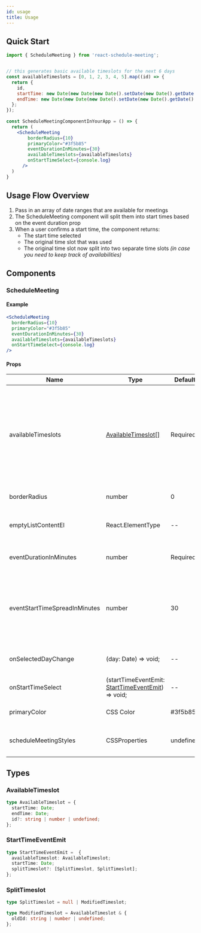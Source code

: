 ```yaml
---
id: usage
title: Usage
---
```


## Quick Start


```jsx
import { ScheduleMeeting } from 'react-schedule-meeting';


// this generates basic available timeslots for the next 6 days
const availableTimeslots = [0, 1, 2, 3, 4, 5].map((id) => {
  return {
    id,
    startTime: new Date(new Date(new Date().setDate(new Date().getDate() + id)).setHours(9, 0, 0, 0)),
    endTime: new Date(new Date(new Date().setDate(new Date().getDate() + id)).setHours(17, 0, 0, 0)),
  };
});
 
const ScheduleMeetingComponentInYourApp = () => {
  return (
    <ScheduleMeeting
        borderRadius={10}
        primaryColor="#3f5b85"
        eventDurationInMinutes={30}
        availableTimeslots={availableTimeslots}
        onStartTimeSelect={console.log}
      />
  )
}

```

## Usage Flow Overview

1. Pass in an array of date ranges that are available for meetings
1. The ScheduleMeeting component will split them into start times based on the event duration prop
1. When a user confirms a start time, the component returns:
   - The start time selected 
   - The original time slot that was used
   - The original time slot now split into two separate time slots _(in case you need to keep track of availabilities)_

## Components

### ScheduleMeeting 

#### Example

```jsx
<ScheduleMeeting
  borderRadius={10}
  primaryColor="#3f5b85"
  eventDurationInMinutes={30}
  availableTimeslots={availableTimeslots}
  onStartTimeSelect={console.log}
/>
```

#### Props

| Name                          | Type                                      | Default   | Explanation                                                                                                                                                                                          |
| ------- | ------------- | ------ | --------------------------------- |
| availableTimeslots| [AvailableTimeslot[]](#availabletimeslot)| Required| Timeslots of available time that events can be scheduled in. _Example: If you are available every day from 9am to 5pm, you would pass in an array of AvailableTimeslots with those datetimes_ |
| borderRadius            | number                         | 0        | Border radius for many of the components                                                                                                                                           |
| emptyListContentEl            | React.ElementType                         | --        | Element displayed when the start time events list is empty                                                                                                                                           |
| eventDurationInMinutes        | number                                    | Required  | The number of minutes each event will be scheduled.|
| eventStartTimeSpreadInMinutes | number                                    | 30        | The length between the next possible event start time. _Example: For 30, an event start time will be available every 30 minutes._                                                                    |
| onSelectedDayChange           | (day: Date) => void;                      | --        | Callback for when the selected day changes on the calendar                                                                                                                                           |
| onStartTimeSelect             | (startTimeEventEmit: [StartTimeEventEmit](#starttimeeventemit)) => void; | --        | Callback for when a start time is clicked                                                                                                                                                            |
| primaryColor            | CSS Color                         | #3f5b85        | Primary color to use for the component                                                                                                                                           |
| scheduleMeetingStyles         | CSSProperties                             | undefined | Styles Object for the Schedule Calendar paper container                                                                                                                                              |





## Types

### AvailableTimeslot
```ts
type AvailableTimeslot = {
  startTime: Date;
  endTime: Date;
  id?: string | number | undefined;
};
```

### StartTimeEventEmit
```ts
type StartTimeEventEmit =  {
  availableTimeslot: AvailableTimeslot;
  startTime: Date;
  splitTimeslot?: [SplitTimeslot, SplitTimeslot];
};
```

### SplitTimeslot
```ts
type SplitTimeslot = null | ModifiedTimeslot;

type ModifiedTimeslot = AvailableTimeslot & {
  oldId: string | number | undefined;
};
```